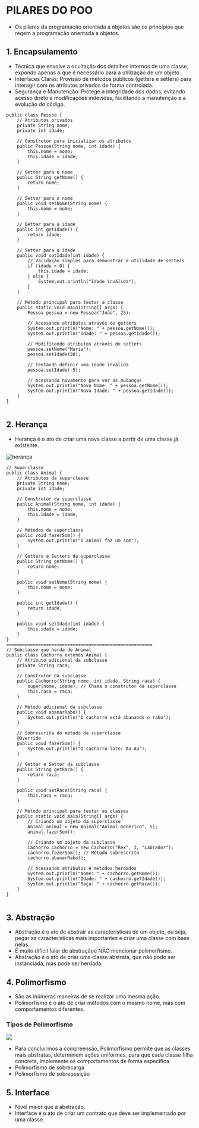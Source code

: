 # PILARES DO POO
- Os pilares da programação orientada a objetos são os princípios que regem a programação orientada a objetos.

## 1. Encapsulamento
-  Técnica que envolve a ocultação dos detalhes internos de uma classe, expondo apenas o que é necessário para a utilização de um objeto.
- Interfaces Claras: Provisão de métodos públicos (getters e setters) para interagir com os atributos privados de forma controlada.
- Segurança e Manutenção: Protege a integridade dos dados, evitando acesso direto e modificações indevidas, facilitando a manutenção e a evolução do código.

```
public class Pessoa {
    // Atributos privados
    private String nome;
    private int idade;

    // Construtor para inicializar os atributos
    public Pessoa(String nome, int idade) {
        this.nome = nome;
        this.idade = idade;
    }

    // Getter para o nome
    public String getNome() {
        return nome;
    }

    // Setter para o nome
    public void setNome(String nome) {
        this.nome = nome;
    }

    // Getter para a idade
    public int getIdade() {
        return idade;
    }

    // Setter para a idade
    public void setIdade(int idade) {
        // Validação simples para demonstrar a utilidade de setters
        if (idade > 0) {
            this.idade = idade;
        } else {
            System.out.println("Idade inválida");
        }
    }

    // Método principal para testar a classe
    public static void main(String[] args) {
        Pessoa pessoa = new Pessoa("João", 25);

        // Acessando atributos através de getters
        System.out.println("Nome: " + pessoa.getNome());
        System.out.println("Idade: " + pessoa.getIdade());

        // Modificando atributos através de setters
        pessoa.setNome("Maria");
        pessoa.setIdade(30);

        // Tentando definir uma idade inválida
        pessoa.setIdade(-5);

        // Acessando novamente para ver as mudanças
        System.out.println("Novo Nome: " + pessoa.getNome());
        System.out.println("Nova Idade: " + pessoa.getIdade());
    }
}


```
## 2. Herança
- Herança é o ato de criar uma nova classe a partir de uma classe já existente.

![herança](https://glysns.gitbook.io/~gitbook/image?url=https%3A%2F%2F1693191620-files.gitbook.io%2F%7E%2Ffiles%2Fv0%2Fb%2Fgitbook-x-prod.appspot.com%2Fo%2Fspaces%252FjFR9F4NToQ6FD39fU3wC%252Fuploads%252Fgit-blob-fd6c7fe52a162033db9766e99c07ec7735df2ebe%252Fimage%2520%2811%29%2520%281%29%2520%281%29%2520%281%29.png%3Falt%3Dmedia&width=400&dpr=2&quality=100&sign=e9dcbd41a1c3981aa284eb922375f971c2346b9e2488d0c0fcd4ed7a632e1b0b)

```
// Superclasse
public class Animal {
    // Atributos da superclasse
    private String nome;
    private int idade;

    // Construtor da superclasse
    public Animal(String nome, int idade) {
        this.nome = nome;
        this.idade = idade;
    }

    // Métodos da superclasse
    public void fazerSom() {
        System.out.println("O animal faz um som");
    }

    // Getters e Setters da superclasse
    public String getNome() {
        return nome;
    }

    public void setNome(String nome) {
        this.nome = nome;
    }

    public int getIdade() {
        return idade;
    }

    public void setIdade(int idade) {
        this.idade = idade;
    }
}
=======================================================
// Subclasse que herda de Animal
public class Cachorro extends Animal {
    // Atributo adicional da subclasse
    private String raca;

    // Construtor da subclasse
    public Cachorro(String nome, int idade, String raca) {
        super(nome, idade); // Chama o construtor da superclasse
        this.raca = raca;
    }

    // Método adicional da subclasse
    public void abanarRabo() {
        System.out.println("O cachorro está abanando o rabo");
    }

    // Sobrescrita do método da superclasse
    @Override
    public void fazerSom() {
        System.out.println("O cachorro late: Au Au");
    }

    // Getter e Setter da subclasse
    public String getRaca() {
        return raca;
    }

    public void setRaca(String raca) {
        this.raca = raca;
    }

    // Método principal para testar as classes
    public static void main(String[] args) {
        // Criando um objeto da superclasse
        Animal animal = new Animal("Animal Genérico", 5);
        animal.fazerSom();

        // Criando um objeto da subclasse
        Cachorro cachorro = new Cachorro("Rex", 3, "Labrador");
        cachorro.fazerSom(); // Método sobrescrito
        cachorro.abanarRabo();

        // Acessando atributos e métodos herdados
        System.out.println("Nome: " + cachorro.getNome());
        System.out.println("Idade: " + cachorro.getIdade());
        System.out.println("Raça: " + cachorro.getRaca());
    }
}


```

## 3. Abstração
- Abstração é o ato de abstrair as características de um objeto, ou seja, pegar as características mais importantes e criar uma classe com base nelas.
- É muito difícil falar de abstraçãoe NÃO mencionar polimorfismo.
- Abstração é o ato de criar uma classe abstrata, que não pode ser instanciada, mas pode ser herdada.
## 4. Polimorfismo
- São as inúmeras maneiras de se realizar uma mesma ação.
- Polimorfismo é o ato de criar métodos com o mesmo nome, mas com comportamentos diferentes.

### Tipos de Polimorfismo
![](https://glysns.gitbook.io/~gitbook/image?url=https%3A%2F%2F1693191620-files.gitbook.io%2F%7E%2Ffiles%2Fv0%2Fb%2Fgitbook-x-prod.appspot.com%2Fo%2Fspaces%252FjFR9F4NToQ6FD39fU3wC%252Fuploads%252Fgit-blob-346b134698ce593ffb76f72333bc79bfa04e6199%252Fimage%2520%289%29.png%3Falt%3Dmedia&width=400&dpr=2&quality=100&sign=8d55bf918ff095b6c097fd7c320b5da6901754f17a20e47be28364f5a7c14cfd)
- Para concluirmos a compreensão, Polimorfismo permite que as classes mais abstratas, determinem ações uniformes, para que cada classe filha concreta, implemente os comportamentos de forma específica. 
- Polimorfismo de sobrecarga
- Polimorfismo de sobreposição

## 5. Interface
- Nível maior que a abstração.
- Interface é o ato de criar um contrato que deve ser implementado por uma classe.

